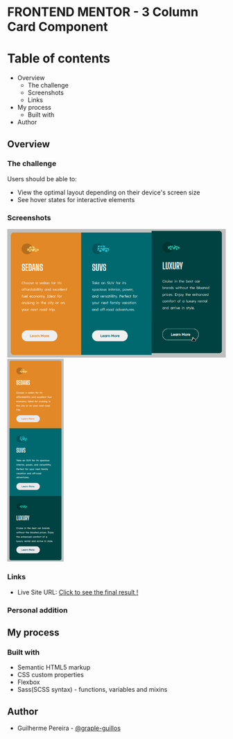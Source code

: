# FRONTEND MENTOR - 3 Column Card Component

# Table of contents
- Overview
    - The challenge
    - Screenshots
    - Links
- My process
    - Built with
- Author

## Overview

### The challenge

Users should be able to:

- View the optimal layout depending on their device's screen size
- See hover states for interactive elements

### Screenshots

![screenshot](screenshots/screenshot-hoverbutton.png)
![screenshot](screenshots/mobile-screenshot.png)

### Links

- Live Site URL: [Click to see the final result !](https://fem-3-column-card.vercel.app/)

### Personal addition

## My process

### Built with 

- Semantic HTML5 markup
- CSS custom properties
- Flexbox
- Sass(SCSS syntax) - functions, variables and mixins

## Author

- Guilherme Pereira - [@graple-guillos](frontendmentor.io/profile/graple-guillos)
